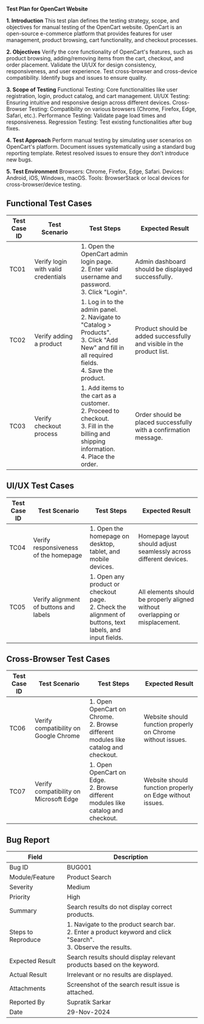 **Test Plan for OpenCart Website**

**1. Introduction**
This test plan defines the testing strategy, scope, and objectives for manual testing of the OpenCart website. OpenCart is an open-source e-commerce platform that provides features for user management, product browsing, cart functionality, and checkout processes.

**2. Objectives**
Verify the core functionality of OpenCart's features, such as product browsing, adding/removing items from the cart, checkout, and order placement.
Validate the UI/UX for design consistency, responsiveness, and user experience.
Test cross-browser and cross-device compatibility.
Identify bugs and issues to ensure quality.

**3. Scope of Testing**
Functional Testing: Core functionalities like user registration, login, product catalog, and cart management.
UI/UX Testing: Ensuring intuitive and responsive design across different devices.
Cross-Browser Testing: Compatibility on various browsers (Chrome, Firefox, Edge, Safari, etc.).
Performance Testing: Validate page load times and responsiveness.
Regression Testing: Test existing functionalities after bug fixes.

**4. Test Approach**
Perform manual testing by simulating user scenarios on OpenCart's platform.
Document issues systematically using a standard bug reporting template.
Retest resolved issues to ensure they don’t introduce new bugs.

**5. Test Environment**
Browsers: Chrome, Firefox, Edge, Safari.
Devices: Android, iOS, Windows, macOS.
Tools: BrowserStack or local devices for cross-browser/device testing.
<!DOCTYPE html>
<html lang="en">
<body>
    <h2>Functional Test Cases</h2>
    <table>
        <thead>
            <tr>
                <th>Test Case ID</th>
                <th>Test Scenario</th>
                <th>Test Steps</th>
                <th>Expected Result</th>
            </tr>
        </thead>
        <tbody>
            <tr>
                <td>TC01</td>
                <td>Verify login with valid credentials</td>
                <td>
                    1. Open the OpenCart admin login page.<br>
                    2. Enter valid username and password.<br>
                    3. Click "Login".
                </td>
                <td>Admin dashboard should be displayed successfully.</td>
            </tr>
            <tr>
                <td>TC02</td>
                <td>Verify adding a product</td>
                <td>
                    1. Log in to the admin panel.<br>
                    2. Navigate to "Catalog > Products".<br>
                    3. Click "Add New" and fill in all required fields.<br>
                    4. Save the product.
                </td>
                <td>Product should be added successfully and visible in the product list.</td>
            </tr>
            <tr>
                <td>TC03</td>
                <td>Verify checkout process</td>
                <td>
                    1. Add items to the cart as a customer.<br>
                    2. Proceed to checkout.<br>
                    3. Fill in the billing and shipping information.<br>
                    4. Place the order.
                </td>
                <td>Order should be placed successfully with a confirmation message.</td>
            </tr>
        </tbody>
    </table>
</body>
</html>
<!DOCTYPE html>
<html lang="en">
<body>
    <h2>UI/UX Test Cases</h2>
    <table>
        <thead>
            <tr>
                <th>Test Case ID</th>
                <th>Test Scenario</th>
                <th>Test Steps</th>
                <th>Expected Result</th>
            </tr>
        </thead>
        <tbody>
            <tr>
                <td>TC04</td>
                <td>Verify responsiveness of the homepage</td>
                <td>
                    1. Open the homepage on desktop, tablet, and mobile devices.
                </td>
                <td>Homepage layout should adjust seamlessly across different devices.</td>
            </tr>
            <tr>
                <td>TC05</td>
                <td>Verify alignment of buttons and labels</td>
                <td>
                    1. Open any product or checkout page.<br>
                    2. Check the alignment of buttons, text labels, and input fields.
                </td>
                <td>All elements should be properly aligned without overlapping or misplacement.</td>
            </tr>
        </tbody>
    </table>
</body>
</html>
<!DOCTYPE html>
<html lang="en">
<body>
    <h2>Cross-Browser Test Cases</h2>
    <table>
        <thead>
            <tr>
                <th>Test Case ID</th>
                <th>Test Scenario</th>
                <th>Test Steps</th>
                <th>Expected Result</th>
            </tr>
        </thead>
        <tbody>
            <tr>
                <td>TC06</td>
                <td>Verify compatibility on Google Chrome</td>
                <td>
                    1. Open OpenCart on Chrome.<br>
                    2. Browse different modules like catalog and checkout.
                </td>
                <td>Website should function properly on Chrome without issues.</td>
            </tr>
            <tr>
                <td>TC07</td>
                <td>Verify compatibility on Microsoft Edge</td>
                <td>
                    1. Open OpenCart on Edge.<br>
                    2. Browse different modules like catalog and checkout.
                </td>
                <td>Website should function properly on Edge without issues.</td>
            </tr>
        </tbody>
    </table>
</body>
</html>
<!DOCTYPE html>
<html lang="en">
<body>
    <h2>Bug Report</h2>
    <table>
        <thead>
            <tr>
                <th>Field</th>
                <th>Description</th>
            </tr>
        </thead>
        <tbody>
            <tr>
                <td>Bug ID</td>
                <td>BUG001</td>
            </tr>
            <tr>
                <td>Module/Feature</td>
                <td>Product Search</td>
            </tr>
            <tr>
                <td>Severity</td>
                <td>Medium</td>
            </tr>
            <tr>
                <td>Priority</td>
                <td>High</td>
            </tr>
            <tr>
                <td>Summary</td>
                <td>Search results do not display correct products.</td>
            </tr>
            <tr>
                <td>Steps to Reproduce</td>
                <td>
                    1. Navigate to the product search bar.<br>
                    2. Enter a product keyword and click "Search".<br>
                    3. Observe the results.
                </td>
            </tr>
            <tr>
                <td>Expected Result</td>
                <td>Search results should display relevant products based on the keyword.</td>
            </tr>
            <tr>
                <td>Actual Result</td>
                <td>Irrelevant or no results are displayed.</td>
            </tr>
            <tr>
                <td>Attachments</td>
                <td>Screenshot of the search result issue is attached.</td>
            </tr>
            <tr>
                <td>Reported By</td>
                <td>Supratik Sarkar</td>
            </tr>
            <tr>
                <td>Date</td>
                <td>29-Nov-2024</td>
            </tr>
        </tbody>
    </table>
</body>
</html>
